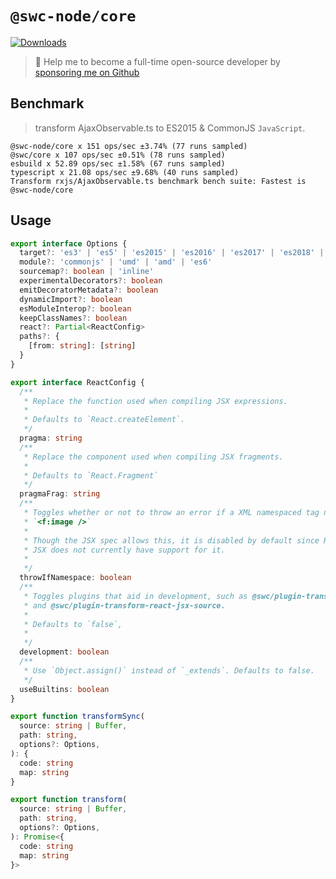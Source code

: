 # `@swc-node/core`

<a href="https://npmcharts.com/compare/@swc-node/core?minimal=true"><img src="https://img.shields.io/npm/dm/@swc-node/core.svg?sanitize=true" alt="Downloads" /></a>

> 🚀 Help me to become a full-time open-source developer by [sponsoring me on Github](https://github.com/sponsors/Brooooooklyn)

## Benchmark

> transform AjaxObservable.ts to ES2015 & CommonJS `JavaScript`.

```
@swc-node/core x 151 ops/sec ±3.74% (77 runs sampled)
@swc/core x 107 ops/sec ±0.51% (78 runs sampled)
esbuild x 52.89 ops/sec ±1.58% (67 runs sampled)
typescript x 21.08 ops/sec ±9.68% (40 runs sampled)
Transform rxjs/AjaxObservable.ts benchmark bench suite: Fastest is @swc-node/core
```

## Usage

```ts
export interface Options {
  target?: 'es3' | 'es5' | 'es2015' | 'es2016' | 'es2017' | 'es2018' | 'es2019' | 'es2020'
  module?: 'commonjs' | 'umd' | 'amd' | 'es6'
  sourcemap?: boolean | 'inline'
  experimentalDecorators?: boolean
  emitDecoratorMetadata?: boolean
  dynamicImport?: boolean
  esModuleInterop?: boolean
  keepClassNames?: boolean
  react?: Partial<ReactConfig>
  paths?: {
    [from: string]: [string]
  }
}

export interface ReactConfig {
  /**
   * Replace the function used when compiling JSX expressions.
   *
   * Defaults to `React.createElement`.
   */
  pragma: string
  /**
   * Replace the component used when compiling JSX fragments.
   *
   * Defaults to `React.Fragment`
   */
  pragmaFrag: string
  /**
   * Toggles whether or not to throw an error if a XML namespaced tag name is used. For example:
   * `<f:image />`
   *
   * Though the JSX spec allows this, it is disabled by default since React's
   * JSX does not currently have support for it.
   *
   */
  throwIfNamespace: boolean
  /**
   * Toggles plugins that aid in development, such as @swc/plugin-transform-react-jsx-self
   * and @swc/plugin-transform-react-jsx-source.
   *
   * Defaults to `false`,
   *
   */
  development: boolean
  /**
   * Use `Object.assign()` instead of `_extends`. Defaults to false.
   */
  useBuiltins: boolean
}

export function transformSync(
  source: string | Buffer,
  path: string,
  options?: Options,
): {
  code: string
  map: string
}

export function transform(
  source: string | Buffer,
  path: string,
  options?: Options,
): Promise<{
  code: string
  map: string
}>
```
